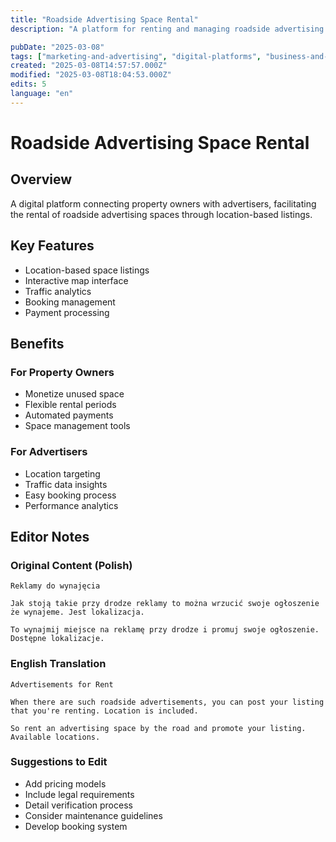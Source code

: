 ```yaml
---
title: "Roadside Advertising Space Rental"
description: "A platform for renting and managing roadside advertising spaces with location-based listings"

pubDate: "2025-03-08"
tags: ["marketing-and-advertising", "digital-platforms", "business-and-commerce", "real-estate", "location-based-services"]
created: "2025-03-08T14:57:57.000Z"
modified: "2025-03-08T18:04:53.000Z"
edits: 5
language: "en"
---
```


# Roadside Advertising Space Rental

## Overview
A digital platform connecting property owners with advertisers, facilitating the rental of roadside advertising spaces through location-based listings.

## Key Features
- Location-based space listings
- Interactive map interface
- Traffic analytics
- Booking management
- Payment processing

## Benefits
### For Property Owners
- Monetize unused space
- Flexible rental periods
- Automated payments
- Space management tools

### For Advertisers
- Location targeting
- Traffic data insights
- Easy booking process
- Performance analytics

## Editor Notes

### Original Content (Polish)
```
Reklamy do wynajęcia 

Jak stoją takie przy drodze reklamy to można wrzucić swoje ogłoszenie że wynajeme. Jest lokalizacja.

To wynajmij miejsce na reklamę przy drodze i promuj swoje ogłoszenie. Dostępne lokalizacje.
```

### English Translation
```
Advertisements for Rent

When there are such roadside advertisements, you can post your listing that you're renting. Location is included.

So rent an advertising space by the road and promote your listing. Available locations.
```

### Suggestions to Edit
- Add pricing models
- Include legal requirements
- Detail verification process
- Consider maintenance guidelines
- Develop booking system